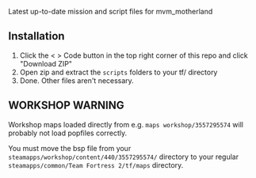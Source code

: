 Latest up-to-date mission and script files for mvm_motherland

## Installation
1. Click the < > Code button in the top right corner of this repo and click "Download ZIP"
2. Open zip and extract the `scripts` folders to your tf/ directory
3. Done.  Other files aren't necessary.

## WORKSHOP WARNING 
Workshop maps loaded directly from e.g. `maps workshop/3557295574` will probably not load popfiles correctly.  

You must move the bsp file from your `steamapps/workshop/content/440/3557295574/` directory to your regular `steamapps/common/Team Fortress 2/tf/maps` directory.
